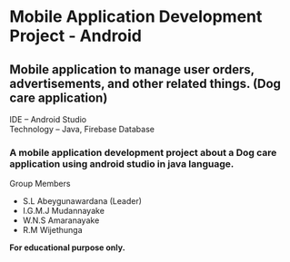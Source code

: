 # Mobile Application Development Project - Android

<h2>Mobile application to manage user orders, advertisements, and other related things. (Dog care application)</h2>

IDE – Android Studio  </br>
Technology – Java, Firebase Database

<h3>A mobile application development project about a Dog care application using android studio in java language.</h3>

Group Members
<ul>
  <li>S.L Abeygunawardana (Leader)</li>
  <li>I.G.M.J Mudannayake</li>
  <li>W.N.S Amaranayake</li>
  <li>R.M Wijethunga</li>
</ul>

<strong>For educational purpose only.</strong>
